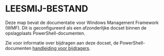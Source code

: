 # <a name="readme"></a>LEESMIJ-BESTAND

Deze map bevat de documentatie voor Windows Management Framework (WMF).
Dit is geconfigureerd als een afzonderlijke docset binnen de opslagplaats PowerShell-documenten.

Zie voor informatie over bijdragen aan deze docset, de PowerShell-documenten [handleiding voor bijdragers](https://github.com/PowerShell/PowerShell-Docs/blob/staging/CONTRIBUTING.md).